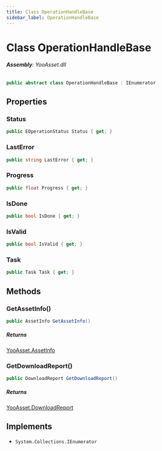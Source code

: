 ```yaml
---
title: Class OperationHandleBase
sidebar_label: OperationHandleBase
---
```

# Class OperationHandleBase


###### **Assembly**: YooAsset.dll

```csharp title="Declaration"
public abstract class OperationHandleBase : IEnumerator
```
## Properties
### Status


```csharp title="Declaration"
public EOperationStatus Status { get; }
```
### LastError


```csharp title="Declaration"
public string LastError { get; }
```
### Progress


```csharp title="Declaration"
public float Progress { get; }
```
### IsDone


```csharp title="Declaration"
public bool IsDone { get; }
```
### IsValid


```csharp title="Declaration"
public bool IsValid { get; }
```
### Task


```csharp title="Declaration"
public Task Task { get; }
```
## Methods
### GetAssetInfo()


```csharp title="Declaration"
public AssetInfo GetAssetInfo()
```

##### Returns

[YooAsset.AssetInfo](../YooAsset/AssetInfo.md)
### GetDownloadReport()


```csharp title="Declaration"
public DownloadReport GetDownloadReport()
```

##### Returns

[YooAsset.DownloadReport](../YooAsset/DownloadReport.md)

## Implements

* `System.Collections.IEnumerator`

